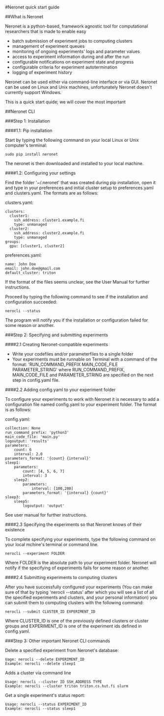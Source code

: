 #Neronet quick start guide

##What is Neronet

Neronet is a python-based, framework agnostic tool for computational researchers
 that is made to enable easy

- batch submission of experiment jobs to computing clusters
- management of experiment queues
- monitoring of ongoing experiments' logs and parameter values
- access to experiment information during and after the run
- configurable notifications on experiment state and progress
- configurable criteria for experiment autotermination
- logging of experiment history

Neronet can be used either via command-line interface or via GUI. Neronet can be 
used on Linux and Unix machines, unfortunately Neronet doesn't currently support 
Windows.

This is a quick start quide; we will cover the most important 

##Neronet CLI

###Step 1: Installation

####1.1: Pip installation

Start by typing the following command on your local Linux or Unix computer's 
terminal:

```
sudo pip install neronet
```

The neronet is then downloaded and installed to your local machine.

####1.2: Configuring your settings

Find the folder '~/.neronet' that was created during pip installation, open it
and type in your preferences and initial cluster setup to preferences.yaml and 
clusters.yaml. The formats are as follows:

clusters.yaml:
```
clusters:
  cluster1:
    ssh_address: cluster1.example.fi
    type: unmanaged
  cluster2:
	ssh_address: cluster2.example.fi
	type: unmanaged
groups:
  gpu: [cluster1, cluster2]
```

preferences.yaml:
```
name: John Doe
email: john.doe@gmail.com
default_cluster: triton
```

If the format of the files seems unclear, see the User Manual for further 
instructions.

Proceed by typing the following command to see if the installation and 
configuration succeeded:

```
nerocli --status
```

The program will notify you if the installation or configuration failed for some
 reason or another.

###Step 2: Specifying and submitting experiments

####2.1 Creating Neronet-compatible experiments

- Write your codefiles and/or parameterfiles to a single folder
- Your experiments must be runnable on Terminal with a command of the format:
  'RUN_COMMAND_PREFIX MAIN_CODE_FILE PARAMETER_STRING' where RUN_COMMAND_PREFIX, 
  MAIN_CODE_FILE and PARAMETER_STRING are specified on the next step in config.yaml
  file.

####2.2 Adding config.yaml to your experiment folder

To configure your experiments to work with Neronet it is necessary to add 
a configuration file named config.yaml to your experiment folder. The format is
as follows:

config.yaml:
```
collection: None
run_command_prefix: 'python3'
main_code_file: 'main.py'
logoutput: 'results'
parameters:
    count: 6
    interval: 2.0
parameters_format: '{count} {interval}'
sleep1:
    parameters:
        count: [4, 5, 6, 7]
        interval: 3
    sleep2:
        parameters:
            interval: [100,200]
        parameters_format: '{interval} {count}'
sleep3:
    sleep5:
        logoutput: 'output'
```

See user manual for further instructions.

####2.3 Specifying the experiments so that Neronet knows of their existence

To complete specifying your experiments, type the following command on your local
mchine's terminal or command line.

```
nerocli --experiment FOLDER
```
Where FOLDER is the absolute path to your experiment folder. Neronet will notify
if the specifying of experiments fails for some reason or another.

####2.4 Submitting experiments to computing clusters

After you have successfully configured your experiments (You can make sure of
that by typing 'nerocli --status' after which you will see a list of all the
specified experiments and clusters, and your personal information) you can submit
them to computing clusters with the following command:

```
nerocli --submit CLUSTER_ID EXPERIMENT_ID
```
Where CLUSTER_ID is one of the previously defined clusters or cluster groups 
and EXPERIMENT_ID is one of the experiment ids defined in config.yaml.

###Step 3: Other important Neronet CLI commands

Delete a specified experiment from Neronet's database:
```
Uage: nerocli --delete EXPERIMENT_ID
Example: nerocli --delete sleep1
```

Adds a cluster via command line
```
Usage: nerocli --cluster ID SSH_ADDRESS TYPE
Example: nerocli --cluster triton triton.cs.hut.fi slurm
```

Get a single experiment's status report:
```
Usage: nerocli --status EXPERIMENT_ID
Example: nerocli --status sleep1
```


